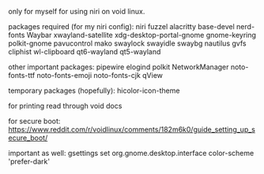 only for myself for using niri on void linux.

packages required (for my niri config): niri fuzzel alacritty base-devel nerd-fonts Waybar xwayland-satellite xdg-desktop-portal-gnome gnome-keyring polkit-gnome pavucontrol mako swaylock swayidle swaybg nautilus gvfs cliphist wl-clipboard qt6-wayland qt5-wayland 

other important packages: pipewire elogind polkit NetworkManager noto-fonts-ttf noto-fonts-emoji noto-fonts-cjk qView

temporary packages (hopefully): hicolor-icon-theme

for printing read through void docs

for secure boot: https://www.reddit.com/r/voidlinux/comments/182m6k0/guide_setting_up_secure_boot/

important as well: gsettings set org.gnome.desktop.interface color-scheme 'prefer-dark'




